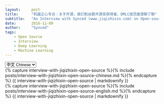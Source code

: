 ```yaml
---
layout:     post
title:      "机器之心专访：关于开源，我们和谷歌开源奖获得者、DMLC成员唐源聊了聊"
subtitle:   "An Interview with Synced (www.jiqizhixin.com) on Open-source"
date:       2016-11-09
author:     "Synced"
tags:
    - Open Source
    - Interview
    - Deep Learning
    - Machine Learning
---
```


<select onchange= "onLanChange(this.options[this.options.selectedIndex].value)">
    <option value="0" selected> 中文 Chinese </option>
    <option value="1"> 英语 English </option>
</select>


<!-- Chinese Version -->
<div class="zh post-container">
	{% capture interview-with-jiqizhixin-open-source %}{% include posts/interview-with-jiqizhixin-open-source-chinese.md %}{% endcapture %}
	{{ interview-with-jiqizhixin-open-source | markdownify }}
</div>


<!-- English Version -->
<div class="en post-container">
	{% capture interview-with-jiqizhixin-open-source %}{% include posts/interview-with-jiqizhixin-open-source-english.md %}{% endcapture %}
	{{ interview-with-jiqizhixin-open-source | markdownify }}
</div>



<!-- Handle Language Change -->
<script type="text/javascript">
    // get nodes
    var $zh = document.querySelector(".zh");
    var $en = document.querySelector(".en");
    var $select = document.querySelector("select");
    // bind hashchange event
    window.addEventListener('hashchange', _render);
    // handle render
    function _render(){
        var _hash = window.location.hash;
        // en
        if(_hash == "#en"){
            $select.selectedIndex = 1;
            $en.style.display = "block";
            $zh.style.display = "none";
        // zh by default
        }else{
            // not trigger onChange, otherwise cause a loop call.
            $select.selectedIndex = 0;
            $zh.style.display = "block";
            $en.style.display = "none";
        }
    }
    // handle select change
    function onLanChange(index){
        if(index == 0){
            window.location.hash = "#zh"
        }else{
            window.location.hash = "#en"
        }
    }
    // init
    _render();
</script>